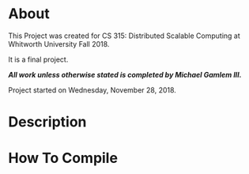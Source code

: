 # About

This Project was created for CS 315: Distributed Scalable Computing at Whitworth University Fall 2018.

It is a final project.

_**All work unless otherwise stated is completed by Michael Gamlem III.**_

Project started on Wednesday, November 28, 2018.

# Description

# How To Compile

